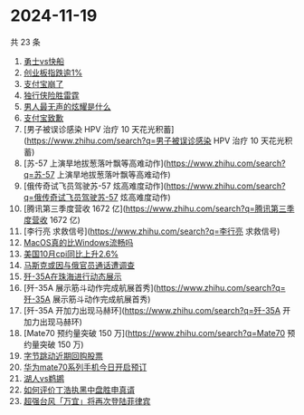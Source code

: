 # 2024-11-19

共 23 条

<!-- BEGIN ZHIHUSEARCH -->
<!-- 最后更新时间 Tue Nov 19 2024 19:08:21 GMT+0800 (China Standard Time) -->
1. [勇士vs快船](https://www.zhihu.com/search?q=勇士vs快船)
1. [创业板指跌逾1%](https://www.zhihu.com/search?q=创业板指跌逾1%)
1. [支付宝崩了](https://www.zhihu.com/search?q=支付宝崩了)
1. [独行侠险胜雷霆](https://www.zhihu.com/search?q=独行侠险胜雷霆)
1. [男人最无声的炫耀是什么](https://www.zhihu.com/search?q=男人最无声的炫耀是什么)
1. [支付宝致歉](https://www.zhihu.com/search?q=支付宝致歉)
1. [男子被误诊感染 HPV 治疗 10 天花光积蓄](https://www.zhihu.com/search?q=男子被误诊感染 HPV 治疗 10 天花光积蓄)
1. [苏-57 上演旱地拔葱落叶飘等高难动作](https://www.zhihu.com/search?q=苏-57 上演旱地拔葱落叶飘等高难动作)
1. [俄传奇试飞员驾驶苏-57 炫高难度动作](https://www.zhihu.com/search?q=俄传奇试飞员驾驶苏-57 炫高难度动作)
1. [腾讯第三季度营收 1672 亿](https://www.zhihu.com/search?q=腾讯第三季度营收 1672 亿)
1. [李行亮 求救信号](https://www.zhihu.com/search?q=李行亮 求救信号)
1. [MacOS真的比Windows流畅吗](https://www.zhihu.com/search?q=MacOS真的比Windows流畅吗)
1. [美国10月cpi同比上升2.6%](https://www.zhihu.com/search?q=美国10月cpi同比上升2.6%)
1. [马斯克或因与俄官员通话遭调查](https://www.zhihu.com/search?q=马斯克或因与俄官员通话遭调查)
1. [歼-35A在珠海进行动态展示](https://www.zhihu.com/search?q=歼-35A在珠海进行动态展示)
1. [歼-35A 展示筋斗动作完成航展首秀](https://www.zhihu.com/search?q=歼-35A 展示筋斗动作完成航展首秀)
1. [歼-35A 开加力出现马赫环](https://www.zhihu.com/search?q=歼-35A 开加力出现马赫环)
1. [Mate70 预约量突破 150 万](https://www.zhihu.com/search?q=Mate70 预约量突破 150 万)
1. [字节跳动近期回购股票](https://www.zhihu.com/search?q=字节跳动近期回购股票)
1. [华为mate70系列手机今日开启预订](https://www.zhihu.com/search?q=华为mate70系列手机今日开启预订)
1. [湖人vs鹈鹕](https://www.zhihu.com/search?q=湖人vs鹈鹕)
1. [如何评价丁浩执黑中盘胜申真谞](https://www.zhihu.com/search?q=如何评价丁浩执黑中盘胜申真谞)
1. [超强台风「万宜」将再次登陆菲律宾](https://www.zhihu.com/search?q=超强台风「万宜」将再次登陆菲律宾)
<!-- END ZHIHUSEARCH -->
